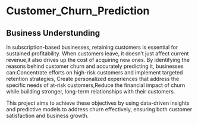 # Customer_Churn_Prediction
## Business Understunding
In subscription-based businesses, retaining customers is essential for sustained profitability. When customers leave, it doesn’t just affect current revenue,it also drives up the cost of acquiring new ones. By identifying the reasons behind customer churn and accurately predicting it, businesses can:Concentrate efforts on high-risk customers and implement targeted retention strategies, Create personalized experiences that address the specific needs of at-risk customers,Reduce the financial impact of churn while building stronger, long-term relationships with their customers.

This project aims to achieve these objectives by using data-driven insights and predictive models to address churn effectively, ensuring both customer satisfaction and business growth.

